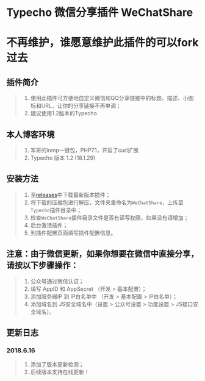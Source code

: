 # Typecho 微信分享插件 WeChatShare

# 不再维护，谁愿意维护此插件的可以fork过去

## 插件简介

> 1. 使用此插件可方便地自定义微信和QQ分享链接中的标题、描述、小图标和URL，让你的分享链接不再单调；
> 2. 建议使用1.2版本的Typecho

## 本人博客环境
> 1. 军哥的lnmp一键包，PHP7.1，开启了curl扩展
> 2. Typecho 版本 1.2 (18.1.29)

## 安装方法

> 1. 至[releases](https://github.com/fuzqing/WeChatShare/releases)中下载最新版本插件；
> 2. 将下载的压缩包进行解压，文件夹重命名为`WeChatShare`，上传至`Typecho`插件目录中；
> 3. 检查`WeChatShare`插件目录文件是否有读写权限，如果没有请增加；
> 4. 后台激活插件；
> 5. 到插件配置页面填写插件配置信息。

## 注意：由于微信更新，如果你想要在微信中直接分享，请按以下步骤操作：

> 1. 公众号通过微信认证；
> 2. 填写 AppID 和 AppSecret （开发 > 基本配置）；
> 3. 添加服务器IP 到 IP白名单中 （开发 > 基本配置 > IP白名单）；
> 4. 添加域名到 JS安全域名中（设置 > 公众号设置 > 功能设置 > JS接口安全域名）。

## 更新日志

### 2018.6.16

> 1. 添加了版本更新检测；
> 2. 后续版本支持在线更新！
